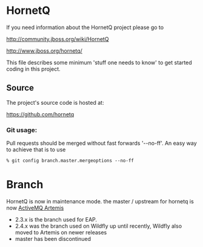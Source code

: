 # HornetQ

If you need information about the HornetQ project please go to

http://community.jboss.org/wiki/HornetQ

http://www.jboss.org/hornetq/

This file describes some minimum 'stuff one needs to know' to get
started coding in this project.

## Source

The project's source code is hosted at:

https://github.com/hornetq

### Git usage:

Pull requests should be merged without fast forwards '--no-ff'. An easy way to achieve that is to use

```% git config branch.master.mergeoptions --no-ff```


# Branch

HornetQ is now in maintenance mode. the master / upstream for hornetq is now [ActiveMQ Artemis](https://github.com/apache/activemq-artemis)

- 2.3.x is the branch used for EAP.
- 2.4.x was the branch used on Wildfly up until recently, Wildfly also moved to Artemis on newer releases
- master has been discontinued
